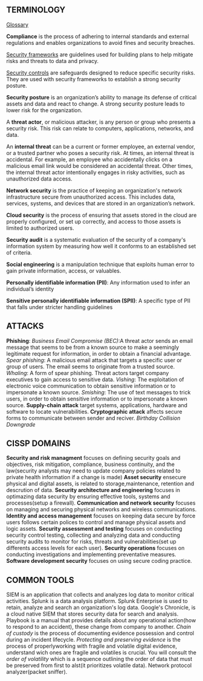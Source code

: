 ## TERMINOLOGY

[Glossary](https://csrc.nist.gov/glossary)

**Compliance** is the process of adhering to internal standards and external regulations and enables organizations to avoid fines and security breaches.

[Security frameworks](Security_frameworks.md) are guidelines used for building plans to help mitigate risks and threats to data and privacy.

[Security controls](Security_controls.md) are safeguards designed to reduce specific security risks. They are used with security frameworks to establish a strong security posture.

**Security posture** is an organization’s ability to manage its defense of critical assets and data and react to change. A strong security posture leads to lower risk for the organization.

A **threat actor**, or malicious attacker, is any person or group who presents a security risk. This risk can relate to computers, applications, networks, and data.

An **internal threat** can be a current or former employee, an external vendor, or a trusted partner who poses a security risk. At times, an internal threat is accidental. For example, an employee who accidentally clicks on a malicious email link would be considered an accidental threat. Other times, the internal threat actor intentionally engages in risky activities, such as unauthorized data access.

**Network security** is the practice of keeping an organization's network infrastructure secure from unauthorized access. This includes data, services, systems, and devices that are stored in an organization’s network.

**Cloud security** is the process of ensuring that assets stored in the cloud are properly configured, or set up correctly, and access to those assets is limited to authorized users.

**Security audit** is a systematic evaluation of the security of a company's information system by measuring how well it conforms to an established set of criteria. 

**Social engineering** is a manipulation technique that exploits human error to gain private information, access, or valuables.

**Personally identifiable information (PII)**: Any information used to infer an individual’s identity

**Sensitive personally identifiable information (SPII)**: A specific type of PII that falls under stricter handling guidelines

## ATTACKS

**Phishing**:
    *Business Email Compromise (BEC)*:A threat actor sends an email message that seems to be from a known source to make a seemingly legitimate request for information, in order to obtain a financial advantage.
    *Spear phishing*: A malicious email attack that targets a specific user or group of users. The email seems to originate from a trusted source.
    *Whaling*: A form of spear phishing. Threat actors target company executives to gain access to sensitive data.
    *Vishing*: The exploitation of electronic voice communication to obtain sensitive information or to impersonate a known source.
    *Smishing*: The use of text messages to trick users, in order to obtain sensitive information or to impersonate a known source.
**Supply-chain attack** target systems, applications, hardware and software to locate vulnerabilities.
**Cryptographic attack** affects secure forms to communicate between sender and reciver.
    *Birthday*
    *Collision*
    *Downgrade*


## CISSP DOMAINS

**Security and risk managment** focuses on defining security goals and objectives, risk mitigation, compliance, business continuity, and the law(security analysts may need to update company policies related to private health information if a change is made)
**Asset security** ensecure physical and digital assets, is related to storage,maintenance, retention and descrution of data.
**Security architecture and engineering** focuses in optimazing data security by ensuring effective tools, systems and processes(setup a firewall).
**Communication and network security** focuses on managing and securing physical networks and wireless communications.
**Identity and access management** focuses on keeping data secure by force users follows certain polices to control and manage physical assets and logic assets.
**Security assessment and testing** focuses on conducting security control testing, collecting and analyzing data and conducting security audits to monitor for risks, threats and vulnerabilities(set up differents access levels for each user). 
**Security operations**  focuses on conducting investigations and implementing preventative measures.
**Software development security** focuses on using secure coding practice.

## COMMON TOOLS

SIEM is an application that collects and analyzes log data to monitor critical activities.
Splunk is a data analysis platform. Splunk Enterprise is used to retain, analyze and search an organization's log data.
Google's Chronicle, is a cloud native SIEM that stores security data for search and analysis.
Playbook is a manual that provides details about any operational action(how to respond to an accident), these change from company to another.
    *Chain of custody* is the process of documenting evidence possession and control during an incident lifecycle.
    *Protecting and preserving evidence* is the process of properlyworking with fragile and volatile digital evidence, understand wich ones are fragile and volatiles is crucial. You will consult the *order of volatility* which is a sequence outlining the order of data that must be preserved from first to alst(it prioritizes volatile data). 
Network protocol analyzer(packet sniffer).